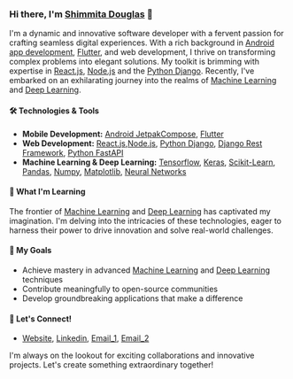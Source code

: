 
### Hi there, I'm [Shimmita Douglas](https://github.com/Shimmita) 👋
I'm a dynamic and innovative software developer with a fervent passion for crafting seamless digital experiences. With a rich background in [Android app development](https://developer.android.com/), [Flutter](https://flutter.dev/), and web development, I thrive on transforming complex problems into elegant solutions. My toolkit is brimming with expertise in [React.js](https://react.dev/), [Node.js](https://nodejs.org/) and the [Python Django](https://www.djangoproject.com/). Recently, I've embarked on an exhilarating journey into the realms of [Machine Learning](https://www.coursera.org/learn/machine-learning) and [Deep Learning](https://www.deeplearning.ai/).

#### 🛠 Technologies & Tools
- **Mobile Development:** [Android JetpakCompose](https://developer.android.com/),  [Flutter](https://flutter.dev/)
- **Web Development:** [React.js](https://react.dev),[Node.js](https://nodejs.org/), [Python Django](https://www.djangoproject.com/), [Django Rest Framework](https://www.django-rest-framework.org/), [Python FastAPI](https://fastapi.tiangolo.com/)
- **Machine Learning & Deep Learning:**  [Tensorflow](https://www.tensorflow.org), [Keras](https://www.keras.io), [Scikit-Learn](https://www.scikit-learn.io), [Pandas](https://www.pandas.org), [Numpy](https://www.numpy.org), [Matplotlib](https://matplotlib.org), [Neural Networks](https://en.wikipedia.org/wiki/Artificial_neural_network)

#### 🌱 What I'm Learning
The frontier of [Machine Learning](https://www.coursera.org/learn/machine-learning) and [Deep Learning](https://www.deeplearning.ai/) has captivated my imagination. I'm delving into the intricacies of these technologies, eager to harness their power to drive innovation and solve real-world challenges.

#### 🎯 My Goals
- Achieve mastery in advanced [Machine Learning](https://www.coursera.org/learn/machine-learning) and [Deep Learning](https://www.deeplearning.ai/) techniques
- Contribute meaningfully to open-source communities
- Develop groundbreaking applications that make a difference

#### 🚀 Let's Connect!
- [Website](https://shimmitadouglas.vercel.app/), [Linkedin](https://www.linkedin.com/in/douglas-oundo-aa1b35255), [Email_1](shimitadouglas@gmail.com), [Email_2](douglasshimita3@gmail.com)

I'm always on the lookout for exciting collaborations and innovative projects. Let's create something extraordinary together!









